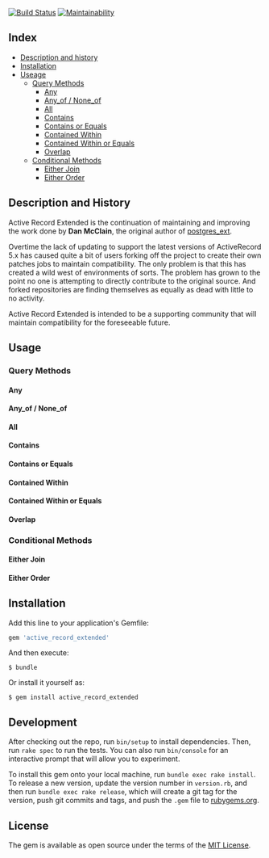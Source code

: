 [![Build Status](https://travis-ci.com/GeorgeKaraszi/ActiveRecordExtended.svg?branch=master)](https://travis-ci.com/GeorgeKaraszi/ActiveRecordExtended) [![Maintainability](https://api.codeclimate.com/v1/badges/98ecffc0239417098cbc/maintainability)](https://codeclimate.com/github/GeorgeKaraszi/active_record_extended/maintainability)

## Index
- [Description and history](#description-and-history)
- [Installation](#installation)
- [Useage](#usage)
  - [Query Methods](#query-methods)
    - [Any](#any)
    - [Any_of / None_of](#any_of--none_of)
    - [All](#all)
    - [Contains](#contains)
    - [Contains or Equals](#contains-or-equals)
    - [Contained Within](#contained-within)
    - [Contained Within or Equals](#contained-within-or-equals)
    - [Overlap](#overlap)
  - [Conditional Methods](#conditional-methods)
    - [Either Join](#either-join)
    - [Either Order](#either-order)

## Description and History

Active Record Extended is the continuation of maintaining and improving the work done by **Dan McClain**, the original author of [postgres_ext](https://github.com/DavyJonesLocker/postgres_ext).

Overtime the lack of updating to support the latest versions of ActiveRecord 5.x has caused quite a bit of users forking off the project to create their own patches jobs to maintain compatibility. 
The only problem is that this has created a wild west of environments of sorts. The problem has grown to the point no one is attempting to directly contribute to the original source. And forked repositories are finding themselves as equally as dead with little to no activity.

Active Record Extended is intended to be a supporting community that will maintain compatibility for the foreseeable future.


## Usage

### Query Methods

#### Any
#### Any_of / None_of
#### All
#### Contains
#### Contains or Equals
#### Contained Within
#### Contained Within or Equals
#### Overlap

### Conditional Methods

#### Either Join
#### Either Order

## Installation

Add this line to your application's Gemfile:

```ruby
gem 'active_record_extended'
```

And then execute:

    $ bundle

Or install it yourself as:

    $ gem install active_record_extended


## Development

After checking out the repo, run `bin/setup` to install dependencies. Then, run `rake spec` to run the tests. You can also run `bin/console` for an interactive prompt that will allow you to experiment.

To install this gem onto your local machine, run `bundle exec rake install`. To release a new version, update the version number in `version.rb`, and then run `bundle exec rake release`, which will create a git tag for the version, push git commits and tags, and push the `.gem` file to [rubygems.org](https://rubygems.org).


## License

The gem is available as open source under the terms of the [MIT License](https://opensource.org/licenses/MIT).
